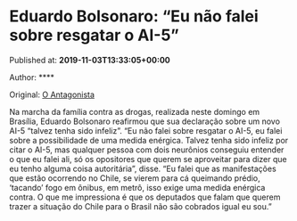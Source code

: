 
# Eduardo Bolsonaro: “Eu não falei sobre resgatar o AI-5”

Published at: **2019-11-03T13:33:05+00:00**

Author: ****

Original: [O Antagonista](https://www.oantagonista.com/brasil/eduardo-bolsonaro-eu-nao-falei-sobre-resgatar-o-ai-5/?utm_content=buffer32f36&utm_medium=social&utm_source=twitter.com&utm_campaign=buffer)

Na marcha da família contra as drogas, realizada neste domingo em Brasília, Eduardo Bolsonaro reafirmou que sua declaração sobre um novo AI-5 “talvez tenha sido infeliz”.
“Eu não falei sobre resgatar o AI-5, eu falei sobre a possibilidade de uma medida enérgica. Talvez tenha sido infeliz por citar o AI-5, mas qualquer pessoa com dois neurônios conseguiu entender o que eu falei ali, só os opositores que querem se aproveitar para dizer que eu tenho alguma coisa autoritária”, disse.
“Eu falei que as manifestações que estão ocorrendo no Chile, se vierem para cá queimando prédio, ‘tacando’ fogo em ônibus, em metrô, isso exige uma medida enérgica contra. O que me impressiona é que os deputados que falam que querem trazer a situação do Chile para o Brasil não são cobrados igual eu sou.”
